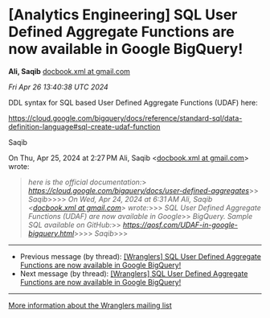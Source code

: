 


[Analytics Engineering] SQL User Defined Aggregate Functions are now available in Google BigQuery!
==================================================================================================


**Ali, Saqib**
[docbook.xml at gmail.com](mailto:wranglers%40analyticsengineering.net?Subject=Re%3A%20%5BWranglers%5D%20SQL%20User%20Defined%20Aggregate%20Functions%20are%20now%0A%20available%20in%20Google%20BigQuery%21&In-Reply-To=%3CCABDm0O8SY6TjZ4YqKCXZN2D-%2Byct_q96PHs5NzJ0oApU63wF3w%40mail.gmail.com%3E "[Wranglers] SQL User Defined Aggregate Functions are now available in Google BigQuery!")   

*Fri Apr 26 13:40:38 UTC 2024*  

DDL syntax for SQL based User Defined Aggregate Functions (UDAF) here:

<https://cloud.google.com/bigquery/docs/reference/standard-sql/data-definition-language#sql-create-udaf-function>

Saqib



On Thu, Apr 25, 2024 at 2:27 PM Ali, Saqib <[docbook.xml at gmail.com](https://analyticsengineering.net/mailman/listinfo/wranglers)> wrote:

> *here is the official documentation:*> *<https://cloud.google.com/bigquery/docs/user-defined-aggregates>*>> *Saqib*>>>> *On Wed, Apr 24, 2024 at 6:31 AM Ali, Saqib <[docbook.xml at gmail.com](https://analyticsengineering.net/mailman/listinfo/wranglers)> wrote:*>>> *SQL User Defined Aggregate Functions (UDAF) are now available in Google*>> *BigQuery. Sample SQL available on GitHub:*>> *<https://qosf.com/UDAF-in-google-bigquery.html>*>>>> *Saqib*>>>  
  




---


* Previous message (by thread): [[Wranglers] SQL User Defined Aggregate Functions are now available in Google BigQuery!](000053.html)
* Next message (by thread): [[Wranglers] SQL User Defined Aggregate Functions are now available in Google BigQuery!](000066.html)




---


[More information about the Wranglers
mailing list](https://analyticsengineering.net/mailman/listinfo/wranglers)  




